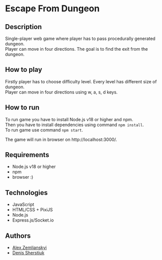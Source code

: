 # Escape From Dungeon

## Description
Single-player web game where player has to pass procedurally generated dungeon.   
Player can move in four directions. The goal is to find the exit from the dungeon.

## How to play
Firstly player has to choose difficulty level. Every level has different size of dungeon.  
Player can move in four directions using w, a, s, d keys.

## How to run
To run game you have to install Node.js v18 or higher and npm.  
Then you have to install dependencies using command `npm install`.  
To run game use command `npm start`.

The game will run in browser on http://localhost:3000/.

## Requirements
- Node.js v18 or higher
- npm
- browser :)

## Technologies
- JavaScript
- HTML/CSS + PixiJS
- Node.js
- Express.js/Socket.io

## Authors
- [Alex Zemlianskyi](https://github.com/Alzex)
- [Denis Sherstiuk](https://github.com/gonnagetbetter)

